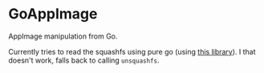 # GoAppImage

AppImage manipulation from Go.

Currently tries to read the squashfs using pure go (using [this library](https://github.com/CalebQ42/squashfs)). I that doesn't work, falls back to calling `unsquashfs`.